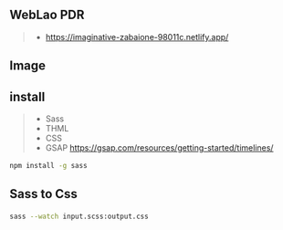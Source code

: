 ## WebLao PDR
> - https://imaginative-zabaione-98011c.netlify.app/

## Image

<div align="center>
  <img src="img/1.png" />
  </div>

## install

> - Sass
> - THML
> - CSS
> - GSAP https://gsap.com/resources/getting-started/timelines/

```Bash
npm install -g sass
```

## Sass to Css

```bash
sass --watch input.scss:output.css
```
